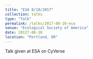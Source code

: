 ```yaml
---
title: "ESA 8/10/2017"
collection: talks
type: "Talk"
permalink: /talks/2017-08-10-esa
venue: "Ecological Society of America"
date: 20127-08-10
location: "Portland, OR"
---
```


Talk given at ESA on CyVerse
